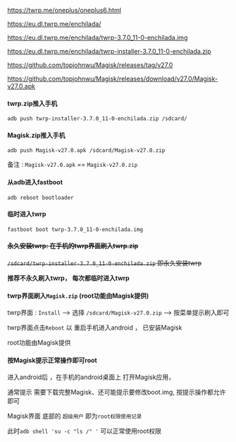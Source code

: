 https://twrp.me/oneplus/oneplus6.html


https://eu.dl.twrp.me/enchilada/


https://eu.dl.twrp.me/enchilada/twrp-3.7.0_11-0-enchilada.img

https://eu.dl.twrp.me/enchilada/twrp-installer-3.7.0_11-0-enchilada.zip

https://github.com/topjohnwu/Magisk/releases/tag/v27.0

https://github.com/topjohnwu/Magisk/releases/download/v27.0/Magisk-v27.0.apk



#### twrp.zip推入手机

 `adb push twrp-installer-3.7.0_11-0-enchilada.zip /sdcard/`

#### Magisk.zip推入手机

 `adb push Magisk-v27.0.apk /sdcard/Magisk-v27.0.zip`

 备注 : `Magisk-v27.0.apk` == `Magisk-v27.0.zip`

#### 从adb进入fastboot

`adb reboot bootloader`


#### 临时进入twrp

 `fastboot boot twrp-3.7.0_11-0-enchilada.img`

#### ~~永久安装twrp: 在手机的twrp界面刷入twrp.zip~~

 ~~`/sdcard/twrp-installer-3.7.0_11-0-enchilada.zip` 即永久安装twrp~~

**推荐不永久刷入twrp， 每次都临时进入twrp**



#### twrp界面刷入`Magisk.zip`  (root功能由Magisk提供)

twrp界面 :  `Install`  --> 选择 `/sdcard/Magisk-v27.0.zip`  --> 按菜单提示刷入即可

twrp界面点击`Reboot` 以 重启手机进入android ， 已安装Magisk

root功能由Magisk提供


#### 按Magisk提示正常操作即可root

进入android后 ，在手机的android桌面上 打开Magisk应用，  

通常提示 需要下载完整Magisk、还可能提示要修改boot.img, 按提示操作都允许即可

Magisk界面 底部的 `超级用户` 即为`root权限使用记录`


此时` adb shell 'su -c "ls /" ' ` 可以正常使用root权限
